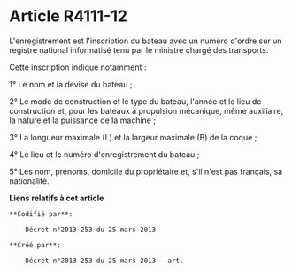 # Article R4111-12

L'enregistrement est l'inscription du bateau avec un numéro d'ordre sur un registre national informatisé tenu par le ministre
chargé des transports.

Cette inscription indique notamment :

1° Le nom et la devise du bateau ;

2° Le mode de construction et le type du bateau, l'année et le lieu de construction et, pour les bateaux à propulsion
mécanique, même auxiliaire, la nature et la puissance de la machine ;

3° La longueur maximale (L) et la largeur maximale (B) de la coque ;

4° Le lieu et le numéro d'enregistrement du bateau ;

5° Les nom, prénoms, domicile du propriétaire et, s'il n'est pas français, sa nationalité.

**Liens relatifs à cet article**

	**Codifié par**:

	  - Décret n°2013-253 du 25 mars 2013

	**Créé par**:

	  - Décret n°2013-253 du 25 mars 2013 - art.
